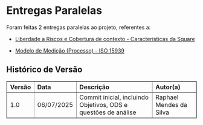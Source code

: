 # Entregas Paralelas
Foram feitas 2 entregas paralelas ao projeto, referentes a:

- [Liberdade a Riscos e Cobertura de contexto - Características da Square](../assets/Liberdade_a_Riscos_e_Cobertura_de_contexto_Square.pptx)


- [Modelo de Medição (Processo) - ISO 15939](../assets/processo_ISO_15939.pdf)


## Histórico de Versão

<table border="1" style="width:100%; border-collapse: collapse; text-align: left;">
  <thead>
    <tr>
      <th>Versão</th>
      <th>Data</th>
      <th>Descrição</th>
      <th>Autor(a)</th>
    </tr>
  </thead>
  <tbody>
    <tr>
      <td>1.0</td>
      <td>06/07/2025</td>
      <td>Commit inicial, incluindo Objetivos, ODS e questões de análise</td>
      <td>Raphael Mendes da Silva</td>
    </tr>

  </tbody>
</table>